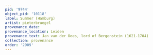 ```yaml
---
pid: '9744'
object_pid: '10118'
label: Summer (Hamburg)
artist: pieterbruegel
provenance_date:
provenance_location: Leiden
provenance_text: Jan van der Does, lord of Bergenstein (1621-1704)
collection: provenance
order: '2909'
---
```

